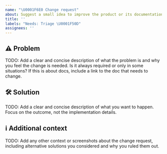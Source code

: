 ```yaml
---
name: "\U0001F6E0️ Change request"
about: Suggest a small idea to improve the product or its documentation
title: ''
labels: "Needs: Triage \U0001F50D"
assignees: ''
---
```


<!--
⚠️⚠️⚠️ BEFORE YOU SUBMIT ⚠️⚠️⚠️
1. Confirm there isn't an issue already. If so, vote it up (👍) and add comments.
2. Complete all TODO items below and remove the TODO lines after.
3. Internal: Add applicable labels: Type, Micro PR, Area
-->

## ⚠️ Problem
TODO: Add a clear and concise description of what the problem is and why you feel the change is needed. Is it always required or only in some situations? If this is about docs, include a link to the doc that needs to change.

## 🛠️ Solution
TODO: Add a clear and concise description of what you want to happen. Focus on the outcome, not the implementation details.

## ℹ️ Additional context
TODO: Add any other context or screenshots about the change request, including alternative solutions you considered and why you ruled them out.
